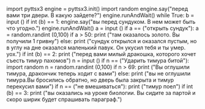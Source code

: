 import pyttsx3
engine = pyttsx3.init()
import random
engine.say("перед вами три двери. В какую зайдете?")
engine.runAndWait()
while True:
    b = input ()
    if int (b) == 1:
        engine.say("вы перед сундуком. В нем может быть что угодно.")
        engine.runAndWait()
    a = input ()
    if a == ("открыть сундук"):
        a = random.randint (0,100)
    if a > 50:
        print ("там оказалось золото. Вы получили 1 гривну")
    else:
        print ("сундук открылся и оказался пустым, но в углу на дне оказался маленький павук. Он укусил тебя и ты умер. уох.")
    if int (b) == 2:
        print ("перед вами милый дракошка, которого хочет съесть тимур пахомов")
    n = input ()
    if n == ("Ударить тимура битой"):
        import random
    n = random.randint (0,100)
    if n > 69:
        print ("Вы оглушили тимура, дракончик теперь ходит с вами")
    else:
        print ("вы не оглушили тимура.Вы бросились обратно, но дверь была закрыта и тимур перекусил вами")
    if n == ("не вмешиваться"):
        print ("тимур поел")
    if int (b) == 3:
        print ("вы оказались на уроке биологии. Вы сидите за партой и скоро ширик будет спрашивать параграф.")
